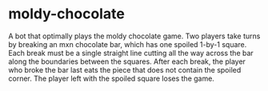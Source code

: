 # moldy-chocolate
A bot that optimally plays the moldy chocolate game.
Two players take turns by breaking an mxn chocolate bar, which has one spoiled 1-by-1 square. Each break must be a single straight line cutting all the way across the bar along the boundaries between the squares. After each break, the player who broke the bar last eats the piece that does not contain the spoiled corner. The player left with the spoiled square loses the game.

